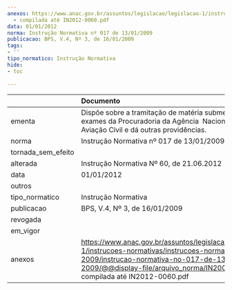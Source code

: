 ```yaml
---
anexos: https://www.anac.gov.br/assuntos/legislacao/legislacao-1/instrucoes-normativas/instrucoes-normativas-2009/instrucao-normativa-no-017-de-13-01-2009/@@display-file/arquivo_norma/IN2009-0017
  - compilada até IN2012-0060.pdf
data: 01/01/2012
norma: Instrução Normativa nº 017 de 13/01/2009
publicacao: BPS, V.4, Nº 3, de 16/01/2009
tags:
- ''
tipo_normatico: Instrução Normativa
hide: 
- toc 
 
---
```


|                    | Documento                                                                                                                                                                                                                   |
|:-------------------|:----------------------------------------------------------------------------------------------------------------------------------------------------------------------------------------------------------------------------|
| ementa             | Dispõe sobre a tramitação de matéria submetidas ao exames da Procuradoria da Agência  Nacional de Aviação Civil e dá outras providências.                                                                                   |
| norma              | Instrução Normativa nº 017 de 13/01/2009                                                                                                                                                                                    |
| tornada_sem_efeito |                                                                                                                                                                                                                             |
| alterada           | Instrução Normativa Nº 60, de 21.06.2012                                                                                                                                                                                    |
| data               | 01/01/2012                                                                                                                                                                                                                  |
| outros             |                                                                                                                                                                                                                             |
| tipo_normatico     | Instrução Normativa                                                                                                                                                                                                         |
| publicacao         | BPS, V.4, Nº 3, de 16/01/2009                                                                                                                                                                                               |
| revogada           |                                                                                                                                                                                                                             |
| em_vigor           |                                                                                                                                                                                                                             |
| anexos             | https://www.anac.gov.br/assuntos/legislacao/legislacao-1/instrucoes-normativas/instrucoes-normativas-2009/instrucao-normativa-no-017-de-13-01-2009/@@display-file/arquivo_norma/IN2009-0017 - compilada até IN2012-0060.pdf |